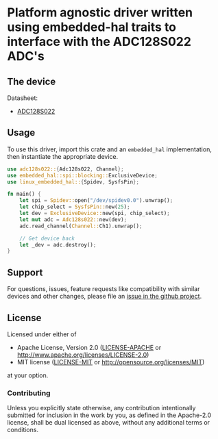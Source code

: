 # Platform agnostic driver written using embedded-hal traits to interface with the ADC128S022 ADC's

## The device

Datasheet:
- [ADC128S022](https://www.ti.com/lit/ds/symlink/adc128s022.pdf?ts=1693829345688&ref_url=https%253A%252F%252Fwww.ti.com%252Fproduct%252Fde-de%252FADC128S022)

## Usage

To use this driver, import this crate and an `embedded_hal` implementation,
then instantiate the appropriate device.

```rust
use adc128s022::{Adc128s022, Channel};
use embedded_hal::spi::blocking::ExclusiveDevice;
use linux_embedded_hal::{Spidev, SysfsPin};

fn main() {
    let spi = Spidev::open("/dev/spidev0.0").unwrap();
    let chip_select = SysfsPin::new(25);
    let dev = ExclusiveDevice::new(spi, chip_select);
    let mut adc = Adc128s022::new(dev);
    adc.read_channel(Channel::Ch1).unwrap();

    // Get device back
    let _dev = adc.destroy();
}
```

## Support

For questions, issues, feature requests like compatibility with similar devices
and other changes, please file an
[issue in the github project](https://github.com/schphil/adc128s022/issues).

## License

Licensed under either of

 * Apache License, Version 2.0 ([LICENSE-APACHE](LICENSE-APACHE) or
   http://www.apache.org/licenses/LICENSE-2.0)
 * MIT license ([LICENSE-MIT](LICENSE-MIT) or
   http://opensource.org/licenses/MIT)

at your option.

### Contributing

Unless you explicitly state otherwise, any contribution intentionally submitted
for inclusion in the work by you, as defined in the Apache-2.0 license, shall
be dual licensed as above, without any additional terms or conditions.

[`embedded-hal`]: https://github.com/rust-embedded/embedded-hal